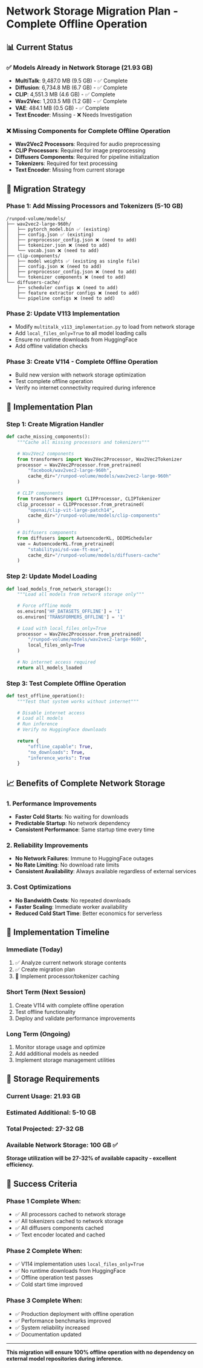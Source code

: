 # Network Storage Migration Plan - Complete Offline Operation

## 📊 Current Status

### ✅ Models Already in Network Storage (21.93 GB)
- **MultiTalk**: 9,487.0 MB (9.5 GB) - ✅ Complete
- **Diffusion**: 6,734.8 MB (6.7 GB) - ✅ Complete  
- **CLIP**: 4,551.3 MB (4.6 GB) - ✅ Complete
- **Wav2Vec**: 1,203.5 MB (1.2 GB) - ✅ Complete
- **VAE**: 484.1 MB (0.5 GB) - ✅ Complete
- **Text Encoder**: Missing - ❌ Needs Investigation

### ❌ Missing Components for Complete Offline Operation
- **Wav2Vec2 Processors**: Required for audio preprocessing
- **CLIP Processors**: Required for image preprocessing
- **Diffusers Components**: Required for pipeline initialization
- **Tokenizers**: Required for text processing
- **Text Encoder**: Missing from current storage

## 🎯 Migration Strategy

### Phase 1: Add Missing Processors and Tokenizers (5-10 GB)
```
/runpod-volume/models/
├── wav2vec2-large-960h/
│   ├── pytorch_model.bin ✅ (existing)
│   ├── config.json ✅ (existing)
│   ├── preprocessor_config.json ❌ (need to add)
│   ├── tokenizer.json ❌ (need to add)
│   └── vocab.json ❌ (need to add)
├── clip-components/
│   ├── model weights ✅ (existing as single file)
│   ├── config.json ❌ (need to add)
│   ├── preprocessor_config.json ❌ (need to add)
│   └── tokenizer components ❌ (need to add)
└── diffusers-cache/
    ├── scheduler configs ❌ (need to add)
    ├── feature extractor configs ❌ (need to add)
    └── pipeline configs ❌ (need to add)
```

### Phase 2: Update V113 Implementation
- Modify `multitalk_v113_implementation.py` to load from network storage
- Add `local_files_only=True` to all model loading calls
- Ensure no runtime downloads from HuggingFace
- Add offline validation checks

### Phase 3: Create V114 - Complete Offline Operation
- Build new version with network storage optimization
- Test complete offline operation
- Verify no internet connectivity required during inference

## 🔧 Implementation Plan

### Step 1: Create Migration Handler
```python
def cache_missing_components():
    """Cache all missing processors and tokenizers"""
    
    # Wav2Vec2 components
    from transformers import Wav2Vec2Processor, Wav2Vec2Tokenizer
    processor = Wav2Vec2Processor.from_pretrained(
        "facebook/wav2vec2-large-960h",
        cache_dir="/runpod-volume/models/wav2vec2-large-960h"
    )
    
    # CLIP components  
    from transformers import CLIPProcessor, CLIPTokenizer
    clip_processor = CLIPProcessor.from_pretrained(
        "openai/clip-vit-large-patch14",
        cache_dir="/runpod-volume/models/clip-components"
    )
    
    # Diffusers components
    from diffusers import AutoencoderKL, DDIMScheduler
    vae = AutoencoderKL.from_pretrained(
        "stabilityai/sd-vae-ft-mse",
        cache_dir="/runpod-volume/models/diffusers-cache"
    )
```

### Step 2: Update Model Loading
```python
def load_models_from_network_storage():
    """Load all models from network storage only"""
    
    # Force offline mode
    os.environ['HF_DATASETS_OFFLINE'] = '1'
    os.environ['TRANSFORMERS_OFFLINE'] = '1'
    
    # Load with local_files_only=True
    processor = Wav2Vec2Processor.from_pretrained(
        "/runpod-volume/models/wav2vec2-large-960h",
        local_files_only=True
    )
    
    # No internet access required
    return all_models_loaded
```

### Step 3: Test Complete Offline Operation
```python
def test_offline_operation():
    """Test that system works without internet"""
    
    # Disable internet access
    # Load all models
    # Run inference
    # Verify no HuggingFace downloads
    
    return {
        "offline_capable": True,
        "no_downloads": True,
        "inference_works": True
    }
```

## 📈 Benefits of Complete Network Storage

### 1. Performance Improvements
- **Faster Cold Starts**: No waiting for downloads
- **Predictable Startup**: No network dependency
- **Consistent Performance**: Same startup time every time

### 2. Reliability Improvements
- **No Network Failures**: Immune to HuggingFace outages
- **No Rate Limiting**: No download rate limits
- **Consistent Availability**: Always available regardless of external services

### 3. Cost Optimizations
- **No Bandwidth Costs**: No repeated downloads
- **Faster Scaling**: Immediate worker availability
- **Reduced Cold Start Time**: Better economics for serverless

## 🚀 Implementation Timeline

### Immediate (Today)
1. ✅ Analyze current network storage contents
2. ✅ Create migration plan
3. 🔄 Implement processor/tokenizer caching

### Short Term (Next Session)
1. Create V114 with complete offline operation
2. Test offline functionality
3. Deploy and validate performance improvements

### Long Term (Ongoing)
1. Monitor storage usage and optimize
2. Add additional models as needed
3. Implement storage management utilities

## 💾 Storage Requirements

### Current Usage: 21.93 GB
### Estimated Additional: 5-10 GB
### Total Projected: 27-32 GB
### Available Network Storage: 100 GB ✅

**Storage utilization will be 27-32% of available capacity - excellent efficiency.**

## 🎯 Success Criteria

### Phase 1 Complete When:
- ✅ All processors cached to network storage
- ✅ All tokenizers cached to network storage  
- ✅ All diffusers components cached
- ✅ Text encoder located and cached

### Phase 2 Complete When:
- ✅ V114 implementation uses `local_files_only=True`
- ✅ No runtime downloads from HuggingFace
- ✅ Offline operation test passes
- ✅ Cold start time improved

### Phase 3 Complete When:
- ✅ Production deployment with offline operation
- ✅ Performance benchmarks improved
- ✅ System reliability increased
- ✅ Documentation updated

---

**This migration will ensure 100% offline operation with no dependency on external model repositories during inference.**